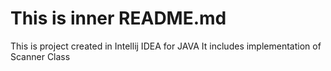 # This is inner README.md
This is project created in Intellij IDEA for JAVA
It includes implementation of Scanner Class
